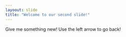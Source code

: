 ```yaml
---
layoout: slide 
title: "Welcome to our second slide!"
---
```

Give me something new!
Use the left arrow to go back!
